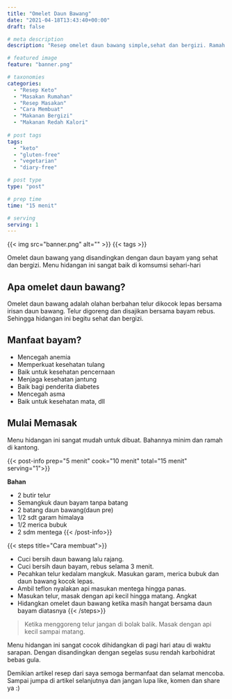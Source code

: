 ```yaml
---
title: "Omelet Daun Bawang"
date: "2021-04-18T13:43:40+00:00"
draft: false

# meta description
description: "Resep omelet daun bawang simple,sehat dan bergizi. Ramah untuk keto dan vegetarian."

# featured image
feature: "banner.png"

# taxonomies
categories:
  - "Resep Keto"
  - "Masakan Rumahan"
  - "Resep Masakan"
  - "Cara Membuat"
  - "Makanan Bergizi"
  - "Makanan Redah Kalori"
  
# post tags
tags:
  - "keto"
  - "gluten-free"
  - "vegetarian"
  - "diary-free"

# post type
type: "post"

# prep time
time: "15 menit"

# serving
serving: 1
---
```


{{< img src="banner.png" alt="" >}}
{{< tags >}}

Omelet daun bawang yang disandingkan dengan daun bayam yang sehat dan bergizi. Menu hidangan ini sangat baik di komsumsi sehari-hari
## Apa omelet daun bawang?

Omelet daun bawang adalah olahan berbahan telur dikocok lepas bersama irisan daun bawang. Telur digoreng dan disajikan bersama bayam rebus. Sehingga hidangan ini begitu sehat dan bergizi.

## Manfaat bayam?

- Mencegah anemia
- Memperkuat kesehatan tulang
- Baik untuk kesehatan pencernaan
- Menjaga kesehatan jantung
- Baik bagi penderita diabetes
- Mencegah asma
- Baik untuk kesehatan mata, dll

## Mulai Memasak

Menu hidangan ini sangat mudah untuk dibuat. Bahannya minim dan ramah di kantong. 

{{< post-info prep="5 menit" cook="10 menit" total="15 menit" serving="1">}}

__Bahan__

- 2 butir telur
- Semangkuk daun bayam tanpa batang
- 2 batang daun bawang(daun pre)
- 1/2 sdt garam himalaya
- 1/2 merica bubuk
- 2 sdm mentega
{{< /post-info>}}

{{< steps title="Cara membuat">}}
- Cuci bersih daun bawang lalu rajang.
- Cuci bersih daun bayam, rebus selama 3 menit.
- Pecahkan telur kedalam mangkuk. Masukan garam, merica bubuk dan daun bawang kocok lepas.
- Ambil teflon nyalakan api masukan mentega hingga panas.
- Masukan telur, masak dengan api kecil hingga matang. Angkat
- Hidangkan omelet daun bawang ketika masih hangat bersama daun bayam diatasnya
{{< /steps>}}

> Ketika menggoreng telur jangan di bolak balik. Masak dengan api kecil sampai matang.

Menu hidangan ini sangat cocok dihidangkan di pagi hari atau di waktu sarapan. Dengan disandingkan dengan segelas susu rendah karbohidrat bebas gula.

Demikian artikel resep dari saya semoga bermanfaat dan selamat mencoba. Sampai jumpa di artikel selanjutnya dan jangan lupa like, komen dan share ya :)
